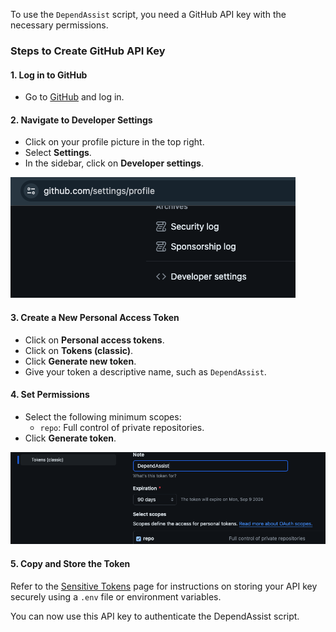 To use the `DependAssist` script, you need a GitHub API key with the necessary permissions.

### Steps to Create GitHub API Key

#### 1. Log in to GitHub

- Go to [GitHub](https://github.com) and log in.

#### 2. Navigate to Developer Settings

- Click on your profile picture in the top right.
- Select **Settings**.
- In the sidebar, click on **Developer settings**.

![GitHub Developer Settings](assets/images/github-sett.png)

#### 3. Create a New Personal Access Token

- Click on **Personal access tokens**.
- Click on **Tokens (classic)**.
- Click **Generate new token**.
- Give your token a descriptive name, such as `DependAssist`.


#### 4. Set Permissions

- Select the following minimum scopes:
  - `repo`: Full control of private repositories.
- Click **Generate token**.

![GitHub Token Scopes](assets/images/github-token.png)

#### 5. Copy and Store the Token

Refer to the [Sensitive Tokens](Sensitive_tokens.md) page for instructions on storing your API key securely using a `.env` file or environment variables.

You can now use this API key to authenticate the DependAssist script.
